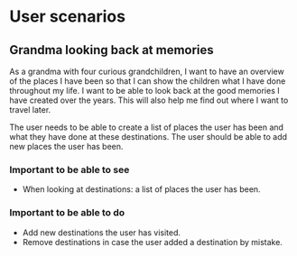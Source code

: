 # User scenarios

## Grandma looking back at memories
As a grandma with four curious grandchildren, I want to have an overview of the places I have been so that I can show the children what I have done throughout my life. I want to be able to look back at the good memories I have created over the years. This will also help me find out where I want to travel later.

The user needs to be able to create a list of places the user has been and what they have done at these destinations. The user should be able to add new places the user has been.

### Important to be able to see
- When looking at destinations: a list of places the user has been.

### Important to be able to do
- Add new destinations the user has visited.
- Remove destinations in case the user added a destination by mistake.